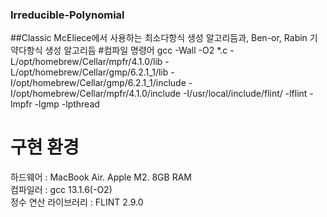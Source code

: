 ### Irreducible-Polynomial

##Classic McEliece에서 사용하는 최소다항식 생성 알고리듬과, Ben-or, Rabin 기약다항식 생성 알고리듬
#컴파일 명령어
 gcc -Wall -O2 *.c -L/opt/homebrew/Cellar/mpfr/4.1.0/lib -L/opt/homebrew/Cellar/gmp/6.2.1_1/lib -I/opt/homebrew/Cellar/gmp/6.2.1_1/include -I/opt/homebrew/Cellar/mpfr/4.1.0/include -I/usr/local/include/flint/ -lflint -lmpfr -lgmp -lpthread


# 구현 환경

 하드웨어  : MacBook Air. Apple M2. 8GB RAM  
 컴파일러 : gcc 13.1.6(-O2)  
 정수 연산 라이브러리 : FLINT 2.9.0  
